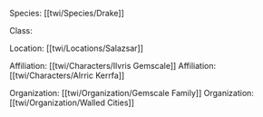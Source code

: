 Species: [[twi/Species/Drake]]

Class: 

Location: [[twi/Locations/Salazsar]]

Affiliation: [[twi/Characters/Ilvris Gemscale]]
Affiliation: [[twi/Characters/Alrric Kerrfa]]

Organization: [[twi/Organization/Gemscale Family]]
Organization: [[twi/Organization/Walled Cities]]

